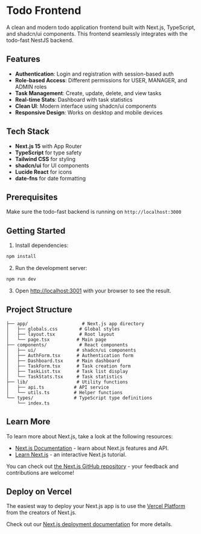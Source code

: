 # Todo Frontend

A clean and modern todo application frontend built with Next.js, TypeScript, and shadcn/ui components. This frontend seamlessly integrates with the todo-fast NestJS backend.

## Features

- **Authentication**: Login and registration with session-based auth
- **Role-based Access**: Different permissions for USER, MANAGER, and ADMIN roles
- **Task Management**: Create, update, delete, and view tasks
- **Real-time Stats**: Dashboard with task statistics
- **Clean UI**: Modern interface using shadcn/ui components
- **Responsive Design**: Works on desktop and mobile devices

## Tech Stack

- **Next.js 15** with App Router
- **TypeScript** for type safety
- **Tailwind CSS** for styling
- **shadcn/ui** for UI components
- **Lucide React** for icons
- **date-fns** for date formatting

## Prerequisites

Make sure the todo-fast backend is running on `http://localhost:3000`

## Getting Started

1. Install dependencies:
```bash
npm install
```

2. Run the development server:
```bash
npm run dev
```

3. Open [http://localhost:3001](http://localhost:3001) with your browser to see the result.

## Project Structure

```
├── app/                    # Next.js app directory
│   ├── globals.css        # Global styles
│   ├── layout.tsx         # Root layout
│   └── page.tsx          # Main page
├── components/            # React components
│   ├── ui/               # shadcn/ui components
│   ├── AuthForm.tsx      # Authentication form
│   ├── Dashboard.tsx     # Main dashboard
│   ├── TaskForm.tsx      # Task creation form
│   ├── TaskList.tsx      # Task list display
│   └── TaskStats.tsx     # Task statistics
├── lib/                  # Utility functions
│   ├── api.ts           # API service
│   └── utils.ts         # Helper functions
└── types/               # TypeScript type definitions
    └── index.ts
```

## Learn More

To learn more about Next.js, take a look at the following resources:

- [Next.js Documentation](https://nextjs.org/docs) - learn about Next.js features and API.
- [Learn Next.js](https://nextjs.org/learn) - an interactive Next.js tutorial.

You can check out [the Next.js GitHub repository](https://github.com/vercel/next.js) - your feedback and contributions are welcome!

## Deploy on Vercel

The easiest way to deploy your Next.js app is to use the [Vercel Platform](https://vercel.com/new?utm_medium=default-template&filter=next.js&utm_source=create-next-app&utm_campaign=create-next-app-readme) from the creators of Next.js.

Check out our [Next.js deployment documentation](https://nextjs.org/docs/app/building-your-application/deploying) for more details.
